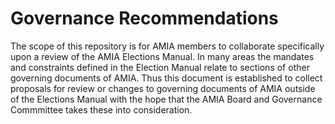 # Governance Recommendations

The scope of this repository is for AMIA members to collaborate specifically upon a review of the AMIA Elections Manual. In many areas the mandates and constraints defined in the Election Manual relate to sections of other governing documents of AMIA. Thus this document is established to collect proposals for review or changes to governing documents of AMIA outside of the Elections Manual with the hope that the AMIA Board and Governance Commmittee takes these into consideration.

